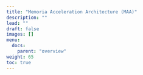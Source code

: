 ```yaml
---
title: "Memoria Acceleration Architecture (MAA)"
description: ""
lead: ""
draft: false
images: []
menu:
  docs:
    parent: "overview"
weight: 65
toc: true
---
```


